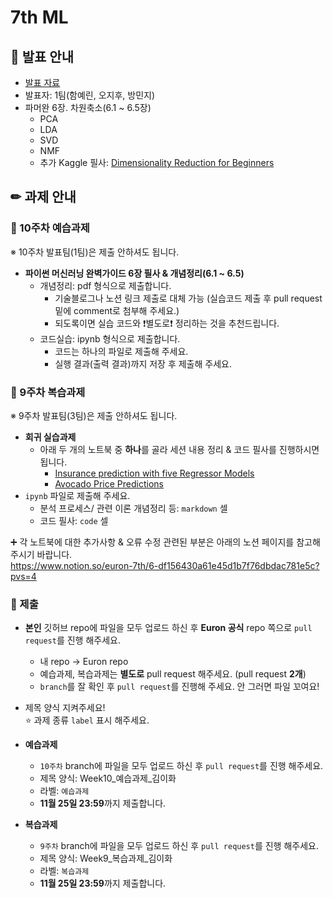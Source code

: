 # 7th ML

## 📢 발표 안내
- [발표 자료]( )
- 발표자: 1팀(함예린, 오지후, 방민지)
- 파머완 6장. 차원축소(6.1 ~ 6.5장)
  - PCA
  - LDA
  - SVD
  - NMF
  - 추가 Kaggle 필사: [Dimensionality Reduction for Beginners](https://www.kaggle.com/code/lazrus/dimensionality-reduction-demystified-for-beginners#Types-of-Simple-Dimensionality-Reduction-Algorithms/Methods)
  
## ✏ 과제 안내
### 📍 10주차 예습과제
※ 10주차 발표팀(1팀)은 제출 안하셔도 됩니다.
- **파이썬 머신러닝 완벽가이드 6장 필사 & 개념정리(6.1 ~ 6.5)**  
  - 개념정리: pdf 형식으로 제출합니다.
    - 기술블로그나 노션 링크 제출로 대체 가능 (실습코드 제출 후 pull request 밑에 comment로 첨부해 주세요.)
    - 되도록이면 실습 코드와 ❗별도로❗ 정리하는 것을 추천드립니다.
  - 코드실습: ipynb 형식으로 제출합니다.
    - 코드는 하나의 파일로 제출해 주세요.
    - 실행 결과(출력 결과)까지 저장 후 제출해 주세요.

### 📍 9주차 복습과제
※ 9주차 발표팀(3팀)은 제출 안하셔도 됩니다.
- **회귀 실습과제**  
  - 아래 두 개의 노트북 중 **하나**를 골라 세션 내용 정리 & 코드 필사를 진행하시면 됩니다.
    - [Insurance prediction with five Regressor Models](https://www.kaggle.com/code/touba7/insurance-prediction-with-five-regressor-models)
    - [Avocado Price Predictions](https://www.kaggle.com/code/caesarmario/avocado-price-regression-w-pycaret-eda)
- ```ipynb``` 파일로 제출해 주세요.
  - 분석 프로세스/ 관련 이론 개념정리 등: ```markdown``` 셀
  - 코드 필사: ```code``` 셀  
    
➕ 각 노트북에 대한 추가사항 & 오류 수정 관련된 부분은 아래의 노션 페이지를 참고해 주시기 바랍니다.  
https://www.notion.so/euron-7th/6-df156430a61e45d1b7f76dbdac781e5c?pvs=4

### 📍 제출
- **본인** 깃허브 repo에 파일을 모두 업로드 하신 후 **Euron 공식** repo 쪽으로 ```pull request```를 진행 해주세요.
  - 내 repo -> Euron repo
  - 예습과제, 복습과제는 **별도로** pull request 해주세요. (pull request **2개**)
  - ```branch```를 잘 확인 후 ```pull request```를 진행해 주세요. 안 그러면 파일 꼬여요!
- 제목 양식 지켜주세요!  
⭐ 과제 종류 ```label``` 표시 해주세요.

- **예습과제**
  - ```10주차``` branch에 파일을 모두 업로드 하신 후 ```pull request```를 진행 해주세요.
  - 제목 양식: Week10_예습과제_김이화
  - 라벨: ```예습과제```
  - **11월 25일 23:59**까지 제출합니다.
  
- **복습과제**
  - ```9주차``` branch에 파일을 모두 업로드 하신 후 ```pull request```를 진행 해주세요.
  - 제목 양식: Week9_복습과제_김이화
  - 라벨: ```복습과제```
  - **11월 25일 23:59**까지 제출합니다.
